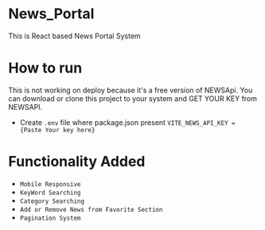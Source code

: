 # News_Portal

This is React based News Portal System

# How to run

This is not working on deploy because it's a free version of NEWSApi. You can download or clone this project to your system and GET YOUR KEY from NEWSAPI.

- Create `.env` file where package.json present
  `VITE_NEWS_API_KEY = {Paste Your key here}`

# Functionality Added

- `Mobile Responsive`
- `KeyWord Searching`
- `Category Searching`
- `Add or Remove News from Favorite Section`
- `Pagination System`

